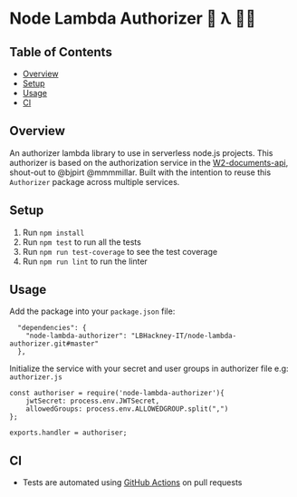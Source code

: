# Node Lambda Authorizer 🔗 λ 👮‍♀️

## Table of Contents

- [Overview](#Overview)
- [Setup](#Setup)
- [Usage](#usage)
- [CI](#CI)

## Overview

An authorizer lambda library to use in serverless node.js projects.
This authorizer is based on the authorization service in the [W2-documents-api](https://github.com/LBHackney-IT/w2-document-api), shout-out to @bjpirt @mmmmillar. Built with the intention to reuse this `Authorizer` package across multiple services.

## Setup

1. Run `npm install`
2. Run `npm test` to run all the tests
3. Run `npm run test-coverage` to see the test coverage
4. Run `npm run lint` to run the linter

## Usage

Add the package into your `package.json` file:

```
  "dependencies": {
    "node-lambda-authorizer": "LBHackney-IT/node-lambda-authorizer.git#master"
  },
```

Initialize the service with your secret and user groups in authorizer file e.g: `authorizer.js`

```
const authoriser = require('node-lambda-authorizer'){
    jwtSecret: process.env.JWTSecret,
    allowedGroups: process.env.ALLOWEDGROUP.split(",")
};

exports.handler = authoriser;
```

## CI

- Tests are automated using [GitHub Actions](https://github.com/features/actions) on pull requests
